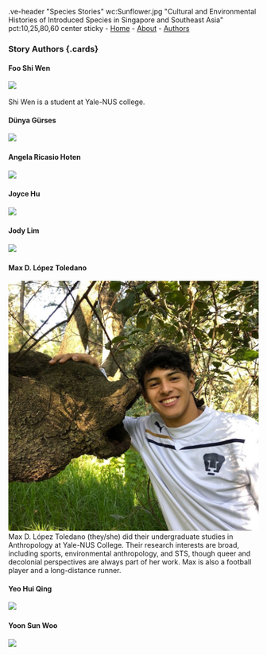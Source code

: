 .ve-header "Species Stories" wc:Sunflower.jpg "Cultural and Environmental Histories of Introduced Species in Singapore and Southeast Asia" pct:10,25,80,60 center sticky
    - [Home](/)
    - [About](/about)
    - [Authors](/authors)
       
### Story Authors {.cards}

####  Foo Shi Wen

![](https://upload.wikimedia.org/wikipedia/commons/1/1a/Berthe_Hoola_van_Nooten48.jpg)

Shi Wen is a student at Yale-NUS college.

####  Dünya Gürses

![](https://upload.wikimedia.org/wikipedia/commons/1/1a/Berthe_Hoola_van_Nooten48.jpg)

####  Angela Ricasio Hoten

![](https://upload.wikimedia.org/wikipedia/commons/1/1a/Berthe_Hoola_van_Nooten48.jpg)

####  Joyce Hu

![](https://upload.wikimedia.org/wikipedia/commons/1/1a/Berthe_Hoola_van_Nooten48.jpg)

####  Jody Lim

![](https://upload.wikimedia.org/wikipedia/commons/1/1a/Berthe_Hoola_van_Nooten48.jpg)

####  Max D. López Toledano

![](media/Max-author-photo.jpeg)
Max D. López Toledano (they/she) did their undergraduate studies in Anthropology at Yale-NUS College. Their research interests are broad, including sports, environmental anthropology, and STS, though queer and decolonial perspectives are always part of her work. Max is also a football player and a long-distance runner.

####  Yeo Hui Qing

![](https://upload.wikimedia.org/wikipedia/commons/1/1a/Berthe_Hoola_van_Nooten48.jpg)

####  Yoon Sun Woo

![](https://upload.wikimedia.org/wikipedia/commons/1/1a/Berthe_Hoola_van_Nooten48.jpg)



